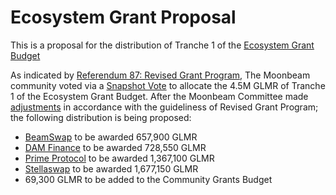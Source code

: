 # Ecosystem Grant Proposal

This is a proposal for the distribution of Tranche 1 of the [Ecosystem Grant Budget](./revised_grant_program.md)

As indicated by [Referendum 87: Revised Grant Program](https://moonbeam.polkassembly.network/referendum/87), The Moonbeam community voted via a [Snapshot Vote](https://snapshot.org/#/moonbeam-foundation.eth/proposal/0x95accf9314fea45eed23344fdd03790101156078a8852a6e29e5bfa2f15bd843) to allocate the 4.5M GLMR of Tranche 1 of the Ecosystem Grant Budget. After the Moonbeam Committee made [adjustments](https://forum.moonbeam.foundation/t/results-of-the-ecosystem-grants-snapshot-vote/700) in accordance with the guideliness of Revised Grant Program; the following distribution is being proposed:


- [BeamSwap](https://forum.moonbeam.foundation/t/beamswap-ecosystem-grant-draft-proposal/558/32) to be awarded 657,900 GLMR
- [DAM Finance](https://forum.moonbeam.foundation/t/dam-finance-ecosystem-grant-draft-proposal/560/10) to be awarded 728,550 GLMR
- [Prime Protocol](https://forum.moonbeam.foundation/t/prime-protocol-ecosystem-grant-draft-proposal/535/15) to be awarded 1,367,100 GLMR
- [Stellaswap](https://forum.moonbeam.foundation/t/stellaswap-ecosystem-grant-draft-proposal/567/25) to be awarded 1,677,150 GLMR
- 69,300 GLMR to be added to the Community Grants Budget